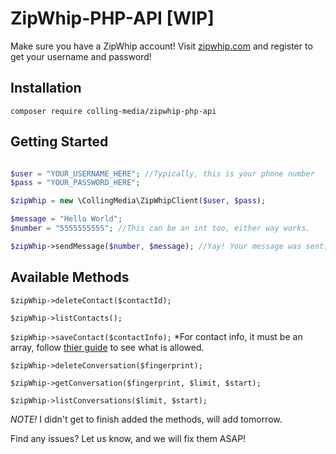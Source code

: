 # ZipWhip-PHP-API [WIP]

Make sure you have a ZipWhip account! Visit [zipwhip.com](http://zipwhip.com) and register to get your username and password!

## Installation

`composer require colling-media/zipwhip-php-api`

## Getting Started

```php

$user = "YOUR_USERNAME_HERE"; //Typically, this is your phone number
$pass = "YOUR_PASSWORD_HERE";

$zipWhip = new \CollingMedia\ZipWhipClient($user, $pass);

$message = "Hello World";
$number = "5555555555"; //This can be an int too, either way works.

$zipWhip->sendMessage($number, $message); //Yay! Your message was sent, and you should be receiving it soon!

```

## Available Methods

`$zipWhip->deleteContact($contactId);`

`$zipWhip->listContacts();`

`$zipWhip->saveContact($contactInfo);`
*For contact info, it must be an array, follow [thier guide](https://www.zipwhip.com/api/curl/contact/save) to see what is allowed.

`$zipWhip->deleteConversation($fingerprint);`

`$zipWhip->getConversation($fingerprint, $limit, $start);`

`$zipWhip->listConversations($limit, $start);`

*NOTE!* I didn't get to finish added the methods, will add tomorrow.

Find any issues? Let us know, and we will fix them ASAP!
